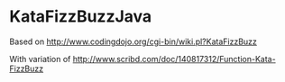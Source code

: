 KataFizzBuzzJava
================
Based on http://www.codingdojo.org/cgi-bin/wiki.pl?KataFizzBuzz

With variation of http://www.scribd.com/doc/140817312/Function-Kata-FizzBuzz